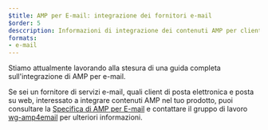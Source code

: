 ```yaml
---
$title: AMP per E-mail: integrazione dei fornitori e-mail
$order: 5
desccription: Informazioni di integrazione dei contenuti AMP per client e fornitori di posta elettronica.
formats:
- e-mail
---
```


Stiamo attualmente lavorando alla stesura di una guida completa sull'integrazione di AMP per e-mail.

Se sei un fornitore di servizi e-mail, quali client di posta elettronica e posta su web, interessato a integrare contenuti AMP nel tuo prodotto, puoi consultare la [Specifica di AMP per E-mail](../../../documentation/guides-and-tutorials/learn/email-spec/amp-email-format.md?format=email) e contattare il gruppo di lavoro [wg-amp4email](https://github.com/ampproject/wg-amp4email) per ulteriori informazioni.
